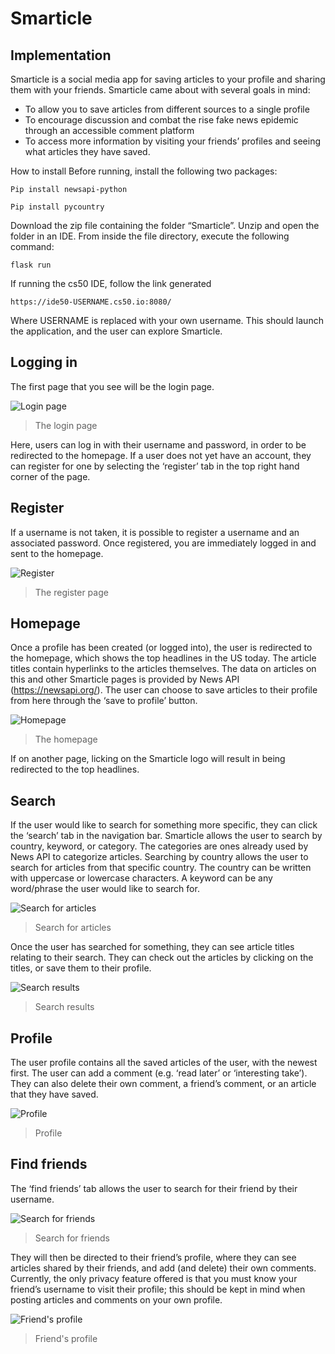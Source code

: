 # Smarticle

## Implementation

Smarticle is a social media app for saving articles to your profile and sharing them with your friends. Smarticle came about with
several goals in mind:
* To allow you to save articles from different sources to a single profile
* To encourage discussion and combat the rise fake news epidemic through an accessible comment platform
* To access more information by visiting your friends’ profiles and seeing what articles they have saved.

How to install
Before running, install the following two packages:

```
Pip install newsapi-python
```

```
Pip install pycountry
```

Download the zip file containing the folder “Smarticle”. Unzip and open the folder in an IDE. From inside the file directory,
execute the following command:

```
flask run
```

If running the cs50 IDE, follow the link generated

```
https://ide50-USERNAME.cs50.io:8080/
```

Where USERNAME is replaced with your own username. This should launch the application, and the user can explore Smarticle.


## Logging in

The first page that you see will be the login page.

![Login page](images/login.png)

> The login page

Here, users can log in with their username and password, in order to be redirected to the homepage. If a user does not yet have an
account, they can register for one by selecting the ‘register’ tab in the top right hand corner of the page.

## Register

If a username is not taken, it is possible to register a username and an associated password. Once registered, you are immediately
logged in and sent to the homepage.

![Register](images/register.png)

> The register page

## Homepage

Once a profile has been created (or logged into), the user is redirected to the homepage, which shows the top headlines in the US
today. The article titles contain hyperlinks to the articles themselves. The data on articles on this and other Smarticle pages is
provided by News API (https://newsapi.org/). The user can choose to save articles to their profile from here through the ‘save to
profile’ button.

![Homepage](images/homepage.png)

> The homepage

If on another page, licking on the Smarticle logo will result in being redirected to the top headlines.

## Search

If the user would like to search for something more specific, they can click the ‘search’ tab in the navigation bar. Smarticle
allows the user to search by country, keyword, or category. The categories are ones already used by News API to categorize articles.
Searching by country allows the user to search for articles from that specific country. The country can be written with uppercase or
lowercase characters. A keyword can be any word/phrase the user would like to search for.

![Search for articles](images/searchforarticles.png)

> Search for articles

Once the user has searched for something, they can see article titles relating to their search. They can check out the articles by
clicking on the titles, or save them to their profile.

![Search results](images/searchresult.png)

> Search results

## Profile

The user profile contains all the saved articles of the user, with the newest first. The user can add a comment (e.g. ‘read later’
or ‘interesting take’). They can also delete their own comment, a friend’s comment, or an article that they have saved.

![Profile](images/profile.png)

> Profile

## Find friends

The ‘find friends’ tab allows the user to search for their friend by their username.

![Search for friends](images/searchforfriends.png)

> Search for friends

They will then be directed to their friend’s profile, where they can see articles shared by their friends, and add (and delete)
their own comments. Currently, the only privacy feature offered is that you must know your friend’s username to visit their profile;
this should be kept in mind when posting articles and comments on your own profile.

![Friend's profile](images/friendprofile.png)

> Friend's profile
